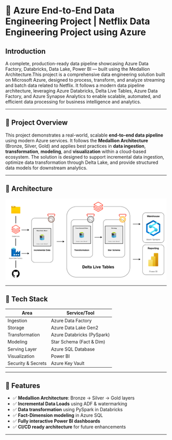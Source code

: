 # 🚀 Azure End-to-End Data Engineering Project | Netflix Data Engineering Project using Azure
 ##  Introduction
A complete, production-ready data pipeline showcasing Azure Data Factory, Databricks, Data Lake, Power BI — built using the Medallion Architecture.This project is a comprehensive data engineering solution built on Microsoft Azure, designed to process, transform, and analyze streaming and batch data related to Netflix. It follows a modern data pipeline architecture, leveraging Azure Databricks, Delta Live Tables, Azure Data Factory, and Azure Synapse Analytics to enable scalable, automated, and efficient data processing for business intelligence and analytics.

---

## 📌 Project Overview

This project demonstrates a real-world, scalable **end-to-end data pipeline** using modern Azure services. It follows the **Medallion Architecture** (Bronze, Silver, Gold) and applies best practices in **data ingestion**, **transformation**, **modeling**, and **visualization** within a cloud-based ecosystem. The solution is designed to support incremental data ingestion, optimize data transformation through Delta Lake, and provide structured data models for downstream analytics.

---

## 🧱 Architecture
![Architecture Diagram](Images/Netflix_Diagram.png)


---

## 🔧 Tech Stack

| Area              | Service/Tool              |
|-------------------|---------------------------|
| Ingestion         | Azure Data Factory        |
| Storage           | Azure Data Lake Gen2      |
| Transformation    | Azure Databricks (PySpark)|
| Modeling          | Star Schema (Fact & Dim)  |
| Serving Layer     | Azure SQL Database        |
| Visualization     | Power BI                  |
| Security & Secrets| Azure Key Vault           |


---


## 🚀 Features

- ✅ **Medallion Architecture**: Bronze → Silver → Gold layers  
- ✅ **Incremental Data Loads** using ADF & watermarking  
- ✅ **Data transformation** using PySpark in Databricks  
- ✅ **Fact-Dimension modeling** in Azure SQL  
- ✅ **Fully interactive Power BI dashboards**  
- ✅ **CI/CD ready architecture** for future enhancements  



---


